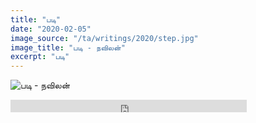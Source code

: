 ```yaml
---
title: "படி"
date: "2020-02-05"
image_source: "/ta/writings/2020/step.jpg"
image_title: "படி - நவிலன்"
excerpt: "படி"
---
```


<!--more-->

![படி - நவிலன்](/ta/writings/2020/step.jpg)

<div class="sound-cloud">
<iframe width="75%" height="20" scrolling="no" frameborder="no" allow="autoplay" src="https://w.soundcloud.com/player/?url=https%3A//api.soundcloud.com/tracks/755305807&color=%23868e94&inverse=true&auto_play=false&show_user=true">
</iframe>
</div>